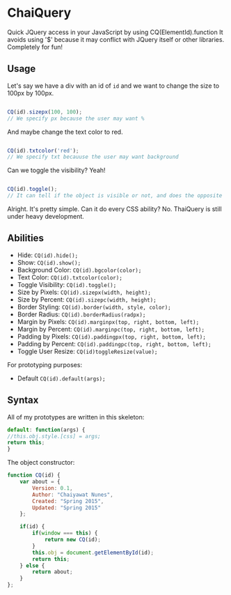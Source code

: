 # ChaiQuery
Quick JQuery access in your JavaScript by using CQ(ElementId).function
It avoids using '$' because it may conflict with JQuery itself or other libraries.
Completely for fun!

## Usage
Let's say we have a div with an id of `id` and we want to change the size to 100px by 100px.
```JavaScript

CQ(id).sizepx(100, 100);
// We specify px because the user may want %

```
And maybe change the text color to red.
```JavaScript

CQ(id).txtcolor('red');
// We specify txt becauuse the user may want background

```
Can we toggle the visibility? Yeah!
```JavaScript

CQ(id).toggle();
// It can tell if the object is visible or not, and does the opposite

```
Alright. It's pretty simple. Can it do every CSS ability?
No. ThaiQuery is still under heavy development.

## Abilities
* Hide: `CQ(id).hide();`
* Show: `CQ(id).show();`
* Background Color: `CQ(id).bgcolor(color);`
* Text Color: `CQ(id).txtcolor(color);`
* Toggle Visibility: `CQ(id).toggle();`
* Size by Pixels: `CQ(id).sizepx(width, height);`
* Size by Percent: `CQ(id).sizepc(width, height);`
* Border Styling: `CQ(id).border(width, style, color);`
* Border Radius: `CQ(id).borderRadius(radpx);`
* Margin by Pixels: `CQ(id).marginpx(top, right, bottom, left);`
* Margin by Percent: `CQ(id).marginpc(top, right, bottom, left);`
* Padding by Pixels: `CQ(id).paddingpx(top, right, bottom, left);`
* Padding by Percent: `CQ(id).paddingpc(top, right, bottom, left);`
* Toggle User Resize: `CQ(id)toggleResize(value);`

For prototyping purposes:
* Default `CQ(id).default(args);`

## Syntax
All of my prototypes are written in this skeleton:
```JavaScript
default: function(args) {
//this.obj.style.[css] = args;
return this;
}
```
The object constructor:
```Javascript
function CQ(id) {
	var about = {
		Version: 0.1,
		Author: "Chaiyawat Nunes",
		Created: "Spring 2015",
		Updated: "Spring 2015"
	};

	if(id) {
		if(window === this) {
			return new CQ(id);
		}
		this.obj = document.getElementById(id);
		return this;
	} else {
		return about;
	}
};
